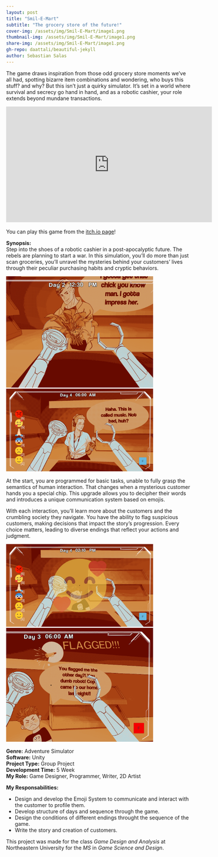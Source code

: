 ```yaml
---
layout: post
title: "Smil-E-Mart"
subtitle: "The grocery store of the future!"
cover-img: /assets/img/Smil-E-Mart/image1.png
thumbnail-img: /assets/img/Smil-E-Mart/image1.png
share-img: /assets/img/Smil-E-Mart/image1.png
gh-repo: daattali/beautiful-jekyll
author: Sebastian Salas
---
```


The game draws inspiration from those odd grocery store moments we’ve all had, spotting bizarre item combinations and wondering, who buys this stuff? and why? But this isn’t just a quirky simulator. It’s set in a world where survival and secrecy go hand in hand, and as a robotic cashier, your role extends beyond mundane transactions. 

<iframe width="560" height="315" src="https://www.youtube.com/embed/jbNFNAEgwRY" frameborder="0" allow="accelerometer; autoplay; clipboard-write; encrypted-media; gyroscope; picture-in-picture" allowfullscreen></iframe>

You can play this game from the [itch.io page](https://lightnin7.itch.io/smil-e-mart)!

**Synopsis:**\
Step into the shoes of a robotic cashier in a post-apocalyptic future. The rebels are planning to start a war. In this simulation, you’ll do more than just scan groceries, you’ll unravel the mysteries behind your customers’ lives through their peculiar purchasing habits and cryptic behaviors.

<div class="row">
  <div class="column">
    <img src="/assets/img/Smil-E-Mart/image2.png" width="400" /> 
    </div>
    <div class="column">
      <img src="/assets/img/Smil-E-Mart/image18.png" width="400" /> 
    </div> 
</div>

At the start, you are programmed for basic tasks, unable to fully grasp the semantics of human interaction. That changes when a mysterious customer hands you a special chip. This upgrade allows you to decipher their words and introduces a unique communication system based on emojis.

With each interaction, you’ll learn more about the customers and the crumbling society they navigate. You have the ability to flag suspicious customers, making decisions that impact the story’s progression. Every choice matters, leading to diverse endings that reflect your actions and judgment.

<div class="row">
  <div class="column">
    <img src="/assets/img/Smil-E-Mart/image3.png" width="400" />  
    </div>
    <div class="column">
      <img src="/assets/img/Smil-E-Mart/image14.png" width="400" />  
    </div> 
</div>

**Genre:** Adventure Simulator\
**Software:** Unity\
**Project Type:** Group Project\
**Development Time:** 5 Week\
**My Role:** Game Designer, Programmer, Writer, 2D Artist

**My Responsabilities:**
* Design and develop the Emoji System to communicate and interact with the customer to profile them.
* Develop structure of days and sequence through the game.
* Design the conditions of different endings throught the sequence of the game.
* Write the story and creation of customers.

This project was made for the class *Game Design and Analysis* at Northeastern University for the *MS* in *Game Science and Design*.


